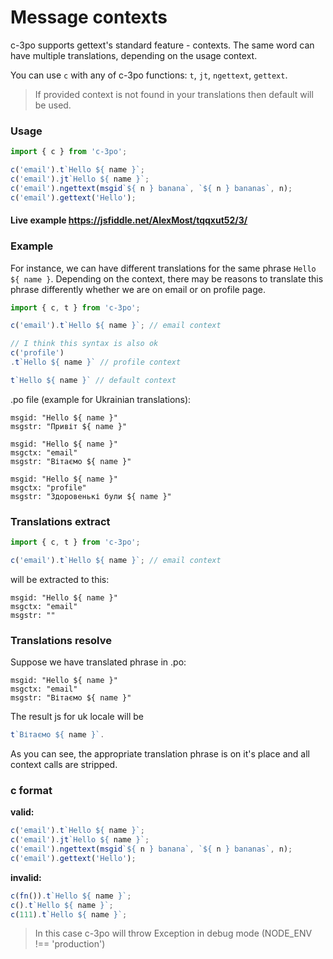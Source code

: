 # Message contexts

c-3po supports gettext's standard feature - contexts.
The same word can have multiple translations, depending on the usage context.

You can use `c` with any of c-3po functions: `t`, `jt`, `ngettext`, `gettext`.

> If provided context is not found in your translations then default will be used.

### Usage
```js
import { c } from 'c-3po';

c('email').t`Hello ${ name }`;
c('email').jt`Hello ${ name }`;
c('email').ngettext(msgid`${ n } banana`, `${ n } bananas`, n);
c('email').gettext('Hello');
```

#### Live example https://jsfiddle.net/AlexMost/tqqxut52/3/

### Example
For instance, we can have different translations for the same phrase
`Hello ${ name }`. Depending on the context, there may be reasons
to translate this phrase differently whether we are on email or on profile page.

```js
import { c, t } from 'c-3po';

c('email').t`Hello ${ name }`; // email context

// I think this syntax is also ok
c('profile')
.t`Hello ${ name }` // profile context

t`Hello ${ name }` // default context
```

.po file (example for Ukrainian translations):
```
msgid: "Hello ${ name }"
msgstr: "Привіт ${ name }"

msgid: "Hello ${ name }"
msgctx: "email"
msgstr: "Вітаємо ${ name }"

msgid: "Hello ${ name }"
msgctx: "profile"
msgstr: "Здоровенькі були ${ name }"
```

### Translations extract
```js
import { c, t } from 'c-3po';

c('email').t`Hello ${ name }`; // email context
```

will be extracted to this:

```
msgid: "Hello ${ name }"
msgctx: "email"
msgstr: ""
```

### Translations resolve
Suppose we have translated phrase in .po:

```
msgid: "Hello ${ name }"
msgctx: "email"
msgstr: "Вітаємо ${ name }"
```

The result js for uk locale will be

```js
t`Вітаємо ${ name }`.
```

As you can see, the appropriate translation phrase is on it's place and all context calls are stripped.

### c format

**valid:**

```js
c('email').t`Hello ${ name }`;
c('email').jt`Hello ${ name }`;
c('email').ngettext(msgid`${ n } banana`, `${ n } bananas`, n);
c('email').gettext('Hello');
```

**invalid:**

```js
c(fn()).t`Hello ${ name }`;
c().t`Hello ${ name }`;
c(111).t`Hello ${ name }`;
```

> In this case c-3po will throw Exception in debug mode (NODE_ENV !== 'production')
